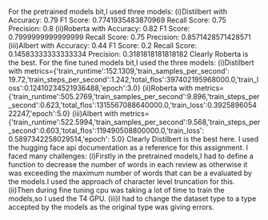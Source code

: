 For the pretrained models bit,I used three models:
  (i)Distilbert with  Accuracy: 0.79
                      F1 Score: 0.7741935483870969
                      Recall Score: 0.75
                      Precision: 0.8
  (ii)Roberta with  Accuracy: 0.82
                    F1 Score: 0.7999999999999999
                    Recall Score: 0.75
                    Precision: 0.8571428571428571
  (iii)Albert with  Accuracy: 0.44
                    F1 Score: 0.2
                    Recall Score: 0.14583333333333334
                    Precision: 0.3181818181818182
Clearly Roberta is the best.
For the fine tuned models bit,I used the three models:
  (i)Distilbert with metrics={'train_runtime':152.1309,'train_samples_per_second': 19.72,'train_steps_per_second':1.242,'total_flos':397402195968000.0,'train_loss':0.12410234521936488,'epoch':3.0}
  (ii)Roberta with metrics={'train_runtime':505.2769,'train_samples_per_second':9.896,'train_steps_per_second':0.623,'total_flos':1315567088640000.0,'train_loss':0.392589605422247,'epoch':5.0}
  (iii)Albert with  metrics={'train_runtime':522.5994,'train_samples_per_second':9.568,'train_steps_per_second':0.603,'total_flos':119490508800000.0,'train_loss': 0.5897342258029514,'epoch': 5.0}
Clearly Distilbert is the best here.
I used the hugging face api documentation as a reference for this assignment.
I faced many challenges:
  (i)Firstly in the pretrained models,I had to define a function to decrease the number of words in each review as otherwise it was exceeding the maximum number of words
     that can be a evaluated by the models.I used the approach of character level truncation for this.
  (ii)Then during fine tuning cpu was taking a lot of time to train the models,so I used the T4 GPU.
  (iii)I had to change the dataset type to a type accepted by the models as the original type was giving errors.
